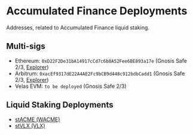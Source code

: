 # Accumulated Finance Deployments
Addresses, related to Accumulated Finance liquid staking.

## Multi-sigs
- Ethereum: `0xD22F2De31bA14917cCd7c6b8A52Fee6BE893a17e` (Gnosis Safe 2/3, [Explorer](https://etherscan.io/address/0xD22F2De31bA14917cCd7c6b8A52Fee6BE893a17e))
- Arbitrum: `0xacEf9317dE22A4AE2Fc9bCB9d448c912bdbCadd1` (Gnosis Safe 2/3, [Explorer](https://arbiscan.io/address/0xacEf9317dE22A4AE2Fc9bCB9d448c912bdbCadd1))
- Velas EVM: `to be deployed` (Gnosis Safe 2/3)

## Liquid Staking Deployments
- [stACME (WACME)](WACME.md)
- [stVLX (VLX)](VLX.md)
